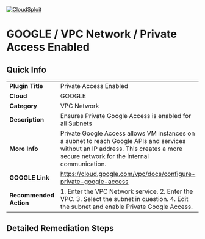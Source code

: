 [![CloudSploit](https://cloudsploit.com/img/logo-new-big-text-100.png "CloudSploit")](https://cloudsploit.com)

# GOOGLE / VPC Network / Private Access Enabled

## Quick Info

| | |
|-|-|
| **Plugin Title** | Private Access Enabled |
| **Cloud** | GOOGLE |
| **Category** | VPC Network |
| **Description** | Ensures Private Google Access is enabled for all Subnets |
| **More Info** | Private Google Access allows VM instances on a subnet to reach Google APIs and services without an IP address. This creates a more secure network for the internal communication. |
| **GOOGLE Link** | https://cloud.google.com/vpc/docs/configure-private-google-access |
| **Recommended Action** | 1. Enter the VPC Network service. 2. Enter the VPC. 3. Select the subnet in question. 4. Edit the subnet and enable Private Google Access. |

## Detailed Remediation Steps

